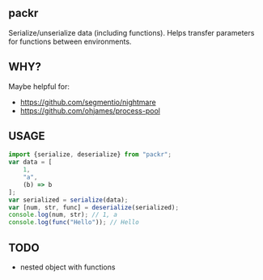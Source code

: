 packr
-----
Serialize/unserialize data (including functions).
Helps transfer parameters for functions between environments.

WHY?
----
Maybe helpful for:
* https://github.com/segmentio/nightmare
* https://github.com/ohjames/process-pool

USAGE
-----
```js
import {serialize, deserialize} from "packr";
var data = [
	1,
	"a",
	(b) => b
];
var serialized = serialize(data);
var [num, str, func] = deserialize(serialized);
console.log(num, str); // 1, a
console.log(func("Hello")); // Hello
```

TODO
----
- nested object with functions